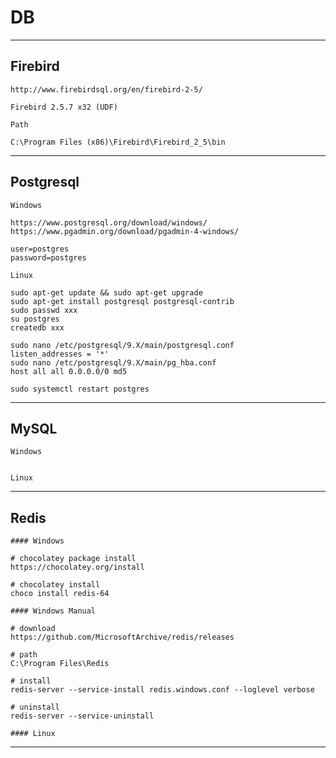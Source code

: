 # DB

----
Firebird
---

    http://www.firebirdsql.org/en/firebird-2-5/

    Firebird 2.5.7 x32 (UDF)

    Path

    C:\Program Files (x86)\Firebird\Firebird_2_5\bin

----
Postgresql
---

    Windows

    https://www.postgresql.org/download/windows/
    https://www.pgadmin.org/download/pgadmin-4-windows/

    user=postgres
    password=postgres

    Linux
    
    sudo apt-get update && sudo apt-get upgrade
    sudo apt-get install postgresql postgresql-contrib
    sudo passwd xxx
    su postgres
    createdb xxx
    
    sudo nano /etc/postgresql/9.X/main/postgresql.conf
    listen_addresses = '*'
    sudo nano /etc/postgresql/9.X/main/pg_hba.conf
    host all all 0.0.0.0/0 md5
    
    sudo systemctl restart postgres
    
----
MySQL
---

    Windows


    Linux
    
----
Redis
---

    #### Windows

    # chocolatey package install
    https://chocolatey.org/install
    
    # chocolatey install
    choco install redis-64

    #### Windows Manual

    # download
    https://github.com/MicrosoftArchive/redis/releases

    # path
    C:\Program Files\Redis

    # install
    redis-server --service-install redis.windows.conf --loglevel verbose
    
    # uninstall
    redis-server --service-uninstall
    
    #### Linux

----
